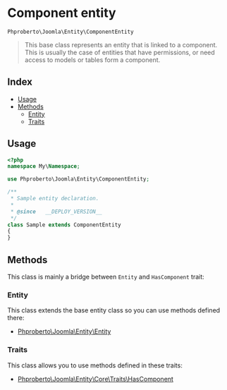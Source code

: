 # Component entity

`Phproberto\Joomla\Entity\ComponentEntity`

> This base class represents an entity that is linked to a component. This is usually the case of entities that have permissions, or need access to models or tables form a component. 

## Index <a id="index"></a>

* [Usage](#usage)
* [Methods](#methods)
    * [Entity](#entity)
    * [Traits](#traits)

## Usage <a id="usage"></a>

```php
<?php
namespace My\Namespace;

use Phproberto\Joomla\Entity\ComponentEntity;

/**
 * Sample entity declaration.
 *
 * @since   __DEPLOY_VERSION__
 */
class Sample extends ComponentEntity
{
}
```

## Methods <a id="methods"></a>

This class is mainly a bridge between `Entity` and `HasComponent` trait:

### Entity <a id="entity"></a>

This class extends the base entity class so you can use methods defined there:

* [Phproberto\Joomla\Entity\Entity](./Entity.md)

### Traits <a id="traits"></a>

This class allows you to use methods defined in these traits:

* [Phproberto\Joomla\Entity\Core\Traits\HasComponent](./Core/Traits/HasComponent.md)

